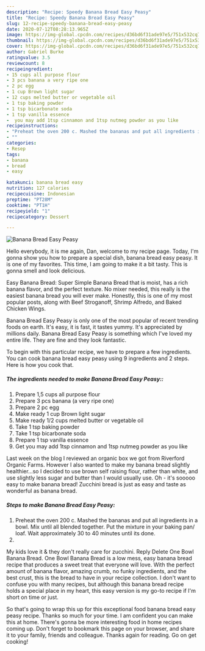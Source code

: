 ```yaml
---
description: "Recipe: Speedy Banana Bread Easy Peasy"
title: "Recipe: Speedy Banana Bread Easy Peasy"
slug: 12-recipe-speedy-banana-bread-easy-peasy
date: 2020-07-12T08:28:13.965Z
image: https://img-global.cpcdn.com/recipes/d36bd6f31ade97e5/751x532cq70/banana-bread-easy-peasy-recipe-main-photo.jpg
thumbnail: https://img-global.cpcdn.com/recipes/d36bd6f31ade97e5/751x532cq70/banana-bread-easy-peasy-recipe-main-photo.jpg
cover: https://img-global.cpcdn.com/recipes/d36bd6f31ade97e5/751x532cq70/banana-bread-easy-peasy-recipe-main-photo.jpg
author: Gabriel Burke
ratingvalue: 3.5
reviewcount: 8
recipeingredient:
- 15 cups all purpose flour
- 3 pcs banana a very ripe one
- 2 pc egg
- 1 cup Brown light sugar
- 12 cups melted butter or vegetable oil
- 1 tsp baking powder
- 1 tsp bicarbonate soda
- 1 tsp vanilla essence
-  you may add 1tsp cinnamon and 1tsp nutmeg powder as you like
recipeinstructions:
- "Preheat the oven 200 c. Mashed the bananas and put all ingredients in a bowl. Mix until all blended together. Put the mixture in your baking pan/ loaf. Wait approximately 30 to 40 minutes until its done."
- ""
categories:
- Resep
tags:
- banana
- bread
- easy

katakunci: banana bread easy
nutrition: 127 calories
recipecuisine: Indonesian
preptime: "PT28M"
cooktime: "PT1H"
recipeyield: "1"
recipecategory: Dessert

---
```



![Banana Bread Easy Peasy](https://img-global.cpcdn.com/recipes/d36bd6f31ade97e5/751x532cq70/banana-bread-easy-peasy-recipe-main-photo.jpg)

Hello everybody, it is me again, Dan, welcome to my recipe page. Today, I'm gonna show you how to prepare a special dish, banana bread easy peasy. It is one of my favorites. This time, I am going to make it a bit tasty. This is gonna smell and look delicious.

Easy Banana Bread: Super Simple Banana Bread that is moist, has a rich banana flavor, and the perfect texture. No mixer needed, this really is the easiest banana bread you will ever make. Honestly, this is one of my most popular posts, along with Beef Stroganoff, Shrimp Alfredo, and Baked Chicken Wings.

Banana Bread Easy Peasy is only one of the most popular of recent trending foods on earth. It's easy, it is fast, it tastes yummy. It's appreciated by millions daily. Banana Bread Easy Peasy is something which I've loved my entire life. They are fine and they look fantastic.


To begin with this particular recipe, we have to prepare a few ingredients. You can cook banana bread easy peasy using 9 ingredients and 2 steps. Here is how you cook that.

##### The ingredients needed to make Banana Bread Easy Peasy::

1. Prepare 1,5 cups all purpose flour
1. Prepare 3 pcs banana (a very ripe one)
1. Prepare 2 pc egg
1. Make ready 1 cup Brown light sugar
1. Make ready 1/2 cups melted butter or vegetable oil
1. Take 1 tsp baking powder
1. Take 1 tsp bicarbonate soda
1. Prepare 1 tsp vanilla essence
1. Get  you may add 1tsp cinnamon and 1tsp nutmeg powder as you like


Last week on the blog I reviewed an organic box we got from Riverford Organic Farms. However I also wanted to make my banana bread slightly healthier…so I decided to use brown self raising flour, rather than white, and use slightly less sugar and butter than I would usually use. Oh - it&#39;s sooooo easy to make banana bread! Zucchini bread is just as easy and taste as wonderful as banana bread. 

##### Steps to make Banana Bread Easy Peasy:

1. Preheat the oven 200 c. Mashed the bananas and put all ingredients in a bowl. Mix until all blended together. Put the mixture in your baking pan/ loaf. Wait approximately 30 to 40 minutes until its done.
1. 


My kids love it &amp; they don&#39;t really care for zucchini. Reply Delete One Bowl Banana Bread. One Bowl Banana Bread is a low mess, easy banana bread recipe that produces a sweet treat that everyone will love. With the perfect amount of banana flavor, amazing crumb, no funky ingredients, and the best crust, this is the bread to have in your recipe collection. I don&#39;t want to confuse you with many recipes, but although this banana bread recipe holds a special place in my heart, this easy version is my go-to recipe if I&#39;m short on time or just. 

So that's going to wrap this up for this exceptional food banana bread easy peasy recipe. Thanks so much for your time. I am confident you can make this at home. There's gonna be more interesting food in home recipes coming up. Don't forget to bookmark this page on your browser, and share it to your family, friends and colleague. Thanks again for reading. Go on get cooking!
